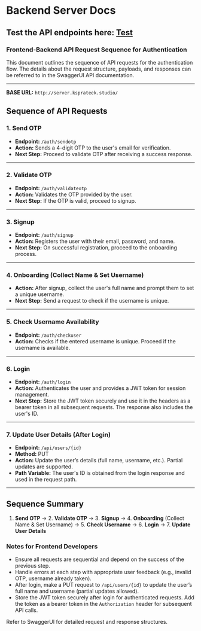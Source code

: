 # Backend Server Docs

## Test the API endpoints here: <a href="http://server.ksprateek.studio/swagger-ui/index.html#/">Test</a>

### **Frontend-Backend API Request Sequence for Authentication**

This document outlines the sequence of API requests for the authentication flow. The details about the request structure, payloads, and responses can be referred to in the SwaggerUI API documentation.

---

**BASE URL:** `http://server.ksprateek.studio/`

## **Sequence of API Requests**

### **1. Send OTP**

- **Endpoint:** `/auth/sendotp`
- **Action:** Sends a 4-digit OTP to the user's email for verification.
- **Next Step:** Proceed to validate OTP after receiving a success response.

---

### **2. Validate OTP**

- **Endpoint:** `/auth/validateotp`
- **Action:** Validates the OTP provided by the user.
- **Next Step:** If the OTP is valid, proceed to signup.

---

### **3. Signup**

- **Endpoint:** `/auth/signup`
- **Action:** Registers the user with their email, password, and name.
- **Next Step:** On successful registration, proceed to the onboarding process.

---

### **4. Onboarding (Collect Name & Set Username)**

- **Action:** After signup, collect the user's full name and prompt them to set a unique username.
- **Next Step:** Send a request to check if the username is unique.

---

### **5. Check Username Availability**

- **Endpoint:** `/auth/checkuser`
- **Action:** Checks if the entered username is unique. Proceed if the username is available.

---

### **6. Login**

- **Endpoint:** `/auth/login`
- **Action:** Authenticates the user and provides a JWT token for session management.
- **Next Step:** Store the JWT token securely and use it in the headers as a bearer token in all subsequent requests. The response also includes the user's ID.

---

### **7. Update User Details (After Login)**

- **Endpoint:** `/api/users/{id}`
- **Method:** PUT
- **Action:** Update the user’s details (full name, username, etc.). Partial updates are supported.
- **Path Variable:** The user's ID is obtained from the login response and used in the request path.

---

## **Sequence Summary**

1. **Send OTP** → 2. **Validate OTP** → 3. **Signup** → 4. **Onboarding** (Collect Name & Set Username) → 5. **Check Username** → 6. **Login** → 7. **Update User Details**

### **Notes for Frontend Developers**
- Ensure all requests are sequential and depend on the success of the previous step.
- Handle errors at each step with appropriate user feedback (e.g., invalid OTP, username already taken).
- After login, make a PUT request to `/api/users/{id}` to update the user’s full name and username (partial updates allowed).
- Store the JWT token securely after login for authenticated requests. Add the token as a bearer token in the `Authorization` header for subsequent API calls.

Refer to SwaggerUI for detailed request and response structures.
